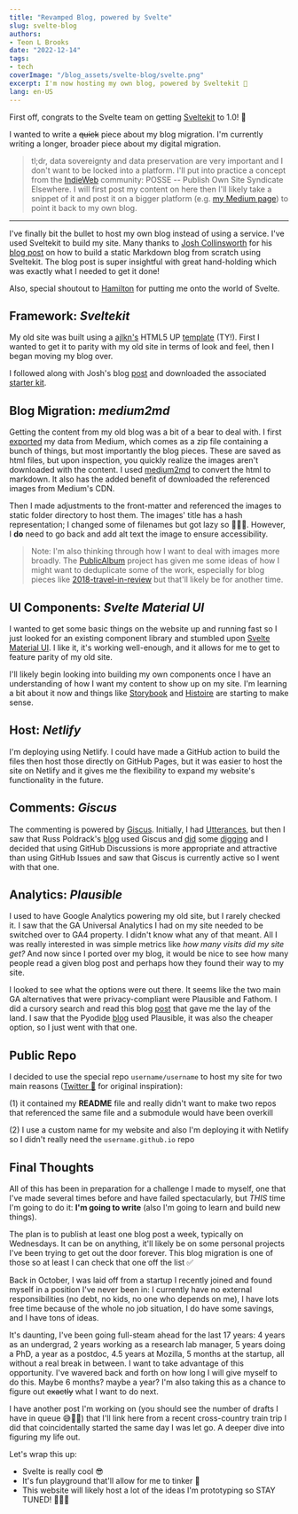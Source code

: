 ```yaml
---
title: "Revamped Blog, powered by Svelte"
slug: svelte-blog
authors:
- Teon L Brooks
date: "2022-12-14"
tags:
- tech
coverImage: "/blog_assets/svelte-blog/svelte.png"
excerpt: I'm now hosting my own blog, powered by Sveltekit 🎉
lang: en-US
---
```


First off, congrats to the Svelte team on getting [Sveltekit](https://kit.svelte.dev) to 1.0! 🎉

I wanted to write a ~~quick~~ piece about my blog migration. I'm currently writing a longer, broader piece about my digital migration.

> tl;dr, data sovereignty and data preservation are very important and I don't want to be locked into a platform. I'll put into practice a concept from the [IndieWeb](https://indieweb.org) community: POSSE -- Publish Own Site Syndicate Elsewhere. I will first post my content on here then I'll likely take a snippet of it and post it on a bigger platform (e.g. [my Medium page](https://teonbrooks.medium.com)) to point it back to my own blog.

---

I've finally bit the bullet to host my own blog instead of using a service. I've used Sveltekit to build my site. Many thanks to [Josh Collinsworth](https://joshcollinsworth.com/) for his [blog post](https://joshcollinsworth.com/blog/build-static-sveltekit-markdown-blog) on how to build a static Markdown blog from scratch using Sveltekit. The blog post is super insightful with great hand-holding which was exactly what I needed to get it done!

Also, special shoutout to [Hamilton](https://www.hamiltonulmer.com/) for putting me onto the world of Svelte.

## Framework: *Sveltekit*

My old site was built using a [ajlkn's](https://twitter.com/ajlkn) HTML5 UP [template](https://html5up.net/astral) (TY!). First I wanted to get it to parity with my old site in terms of look and feel, then I began moving my blog over.

I followed along with Josh's blog [post](https://joshcollinsworth.com/blog/build-static-sveltekit-markdown-blog) and downloaded the associated [starter kit](https://github.com/josh-collinsworth/sveltekit-blog-starter).

## Blog Migration: *medium2md*

Getting the content from my old blog was a bit of a bear to deal with. I first [exported](https://help.medium.com/hc/en-us/articles/115004745787-Export-your-account-data) my data from Medium, which comes as a zip file containing a bunch of things, but most importantly the blog pieces. These are saved as html files, but upon inspection, you quickly realize the images aren't downloaded with the content. I used [medium2md](https://github.com/gautamdhameja/medium-2-md) to convert the html to markdown. It also has the added benefit of downloaded the referenced images from Medium's CDN.

Then I made adjustments to the front-matter and referenced the images to static folder directory to host them. The images' title has a hash representation; I changed some of filenames but got lazy so 🤷🏾‍♂️. However, I **do** need to go back and add alt text the image to ensure accessibility.

> Note: I'm also thinking through how I want to deal with images more broadly. The [PublicAlbum](https://www.publicalbum.org/) project has given me some ideas of how I might want to deduplicate some of the work, especially for blog pieces like [2018-travel-in-review](/blog/2018-travel-in-review) but that'll likely be for another time.

## UI Components: *Svelte Material UI*

I wanted to get some basic things on the website up and running fast so I just looked for an existing component library and stumbled upon [Svelte Material UI](https://sveltematerialui.com/). I like it, it's working well-enough, and it allows for me to get to feature parity of my old site.

I'll likely begin looking into building my own components once I have an understanding of how I want my content to show up on my site. I'm learning a bit about it now and things like [Storybook](https://storybook.js.org/) and [Histoire](https://histoire.dev/) are starting to make sense.

## Host: *Netlify*

I'm deploying using Netlify. I could have made a GitHub action to build the files then host those directly on GitHub Pages, but it was easier to host the site on Netlify and it gives me the flexibility to expand my website's functionality in the future.

## Comments: *Giscus*

The commenting is powered by [Giscus](https://giscus.app). Initially, I had [Utterances](https://utteranc.es/), but then I saw that Russ Poldrack's [blog](https://poldrack.github.io/blog/) used Giscus and [did](https://shipit.dev/posts/from-utterances-to-giscus.html) some [digging](https://andrewlock.net/considering-replacing-disqus-with-giscus/) and I decided that using GitHub Discussions is more appropriate and attractive than using GitHub Issues and saw that Giscus is currently active so I went with that one.

## Analytics: *Plausible*

I used to have Google Analytics powering my old site, but I rarely checked it. I saw that the GA Universal Analytics I had on my site needed to be switched over to GA4 property. I didn't know what any of that meant. All I was really interested in was simple metrics like *how many visits did my site get?* And now since I ported over my blog, it would be nice to see how many people read a given blog post and perhaps how they found their way to my site.

I looked to see what the options were out there. It seems like the two main GA alternatives that were privacy-compliant were Plausible and Fathom. I did a cursory search and read this blog [post](https://littlemountainprinting.com/articles/fathom-vs-plausible-analytics-which-is-better/) that gave me the lay of the land. I saw that the Pyodide [blog](https://blog.pyodide.org/) used Plausible, it was also the cheaper option, so I just went with that one.

## Public Repo

I decided to use the special repo `username/username` to host my site for two main reasons ([Twitter 🧵](https://twitter.com/teonbrooks/status/1492658898989465602) for original inspiration):

(1) it contained my **README** file and really didn't want to make two repos that referenced the same file and a submodule would have been overkill

(2) I use a custom name for my website and also I'm deploying it with Netlify so I didn't really need the `username.github.io` repo

## Final Thoughts

All of this has been in preparation for a challenge I made to myself, one that I've made several times before and have failed spectacularly, but *THIS* time I'm going to do it: **I'm going to write** (also I'm going to learn and build new things).

The plan is to publish at least one blog post a week, typically on Wednesdays. It can be on anything, it'll likely be on some personal projects I've been trying to get out the door forever. This blog migration is one of those so at least I can check that one off the list ✅

Back in October, I was laid off from a startup I recently joined and found myself in a position I've never been in: I currently have no external responsibilities (no debt, no kids, no one who depends on me), I have lots free time because of the whole no job situation, I do have some savings, and I have tons of ideas.

It's daunting, I've been going full-steam ahead for the last 17 years: 4 years as an undergrad, 2 years working as a research lab manager, 5 years doing a PhD, a year as a postdoc, 4.5 years at Mozilla, 5 months at the startup, all without a real break in between. I want to take advantage of this opportunity. I've wavered back and forth on how long I will give myself to do this. Maybe 6 months? maybe a year? I'm also taking this as a chance to figure out ~~exactly~~ what I want to do next.

I have another post I'm working on (you should see the number of drafts I have in queue 😅😬🫣) that I'll link here from a recent cross-country train trip I did that coincidentally started the same day I was let go. A deeper dive into figuring my life out.

Let's wrap this up: 
- Svelte is really cool 😎
- It's fun playground that'll allow for me to tinker 🛝
- This website will likely host a lot of the ideas I'm prototyping so STAY TUNED! 👨🏾‍🔬
